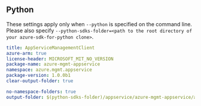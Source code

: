 ## Python

These settings apply only when `--python` is specified on the command line.
Please also specify `--python-sdks-folder=<path to the root directory of your azure-sdk-for-python clone>`.

``` yaml $(python)
title: AppServiceManagementClient
azure-arm: true
license-header: MICROSOFT_MIT_NO_VERSION
package-name: azure-mgmt-appservice
namespace: azure.mgmt.appservice
package-version: 1.0.0b1
clear-output-folder: true
```

``` yaml $(python)
no-namespace-folders: true
output-folder: $(python-sdks-folder)/appservice/azure-mgmt-appservice/azure/mgmt/appservice
```
